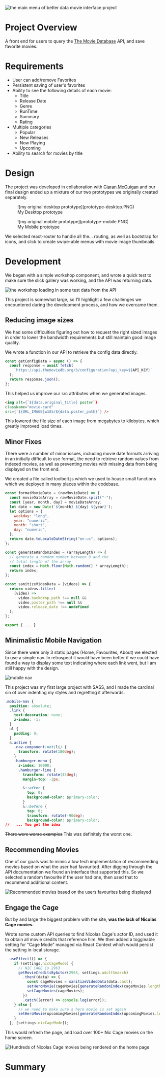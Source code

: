 ![the main menu of better data movie interface project](bdmi-menu.webp)

# Project Overview
A front end for users to query the [The Movie Database]("https://www.themoviedb.org/") API, and save favorite movies.

# Requirements

- User can add/remove Favorites
- Persistent saving of user's favorites
- Ability to see the following details of each movie:
  - Title
  - Release Date
  - Genre
  - RunTime
  - Summary
  - Rating
- Multiple categories
  - Popular
  - New Releases
  - Now Playing
  - Upcoming
- Ability to search for movies by title 

# Design

The project was developed in collaboration with [Ciaran McGuigan]("https://github.com/CiaranMcGuigan") and our final design ended up a mixture of our two prototypes we originally created separately.

<figure>
![my original desktop prototype](prototype-desktop.PNG)
<figcaption>My Desktop prototype</figcaption>
</figure>

<figure>
![my original mobile prototype](prototype-mobile.PNG)
<figcaption>My Mobile prototype</figcaption>
</figure>

We selected react-router to handle all the... routing, as well as bootstrap for icons, and slick to create swipe-able menus with movie image thumbnails.

# Development

We began with a simple workshop component, and wrote a quick test to make sure the slick gallery was working, and the API was returning data.

![the workshop loading in some test data from the API](workshop.PNG)

This project is somewhat large, so I'll highlight a few challenges we encountered during the development process, and how we overcame them.

## Reducing image sizes

We had some difficulties figuring out how to request the right sized images in order to lower the bandwidth requirements but still maintain good image quality.

We wrote a function in our API to retrieve the config data directly.

```js
const getConfigData = async () => {
  const response = await fetch(
    `https://api.themoviedb.org/3/configuration?api_key=${API_KEY}`
  );
  return response.json();
};
```

This helped us improve our src attributes when we generated images.

```html
<img alt={`${data.original_title} poster`}
className="movie-card"
src={`${URL_IMAGE}w185/${data.poster_path}`} />
```

This lowered the file size of each image from megabytes to kilobytes, which greatly improved load times.

## Minor Fixes

There were a number of minor issues, including movie date formats arriving in an initially difficult to use format, the need to retrieve random values from indexed movies, as well as preventing movies with missing data from being displayed on the front end.

We created a file called toolbelt.js which we used to house small functions which we deployed in many places within the codebase.

```js
const formatMovieDate = (rawMovieDate) => {
  const movieDateArray = rawMovieDate.split("-");
  const [year, month, day] = movieDateArray;
  let date = new Date(`${month} ${day} ${year}`);
  let options = {
    weekday: "long",
    year: "numeric",
    month: "short",
    day: "numeric",
  };
  return date.toLocaleDateString("en-us", options);
};

const generateRandomIndex = (arrayLength) => {
  // generate a random number between 0 and the 
  // total length of the array
  const index = Math.floor(Math.random() * arrayLength);
  return index;
};

const sanitizeVideoData = (videos) => {
  return videos.filter(
    (video) =>
      video.backdrop_path !== null &&
      video.poster_path !== null &&
      video.release_date !== undefined
  );
};

export { ... }
```

## Minimalistic Mobile Navigation

Since there were only 3 static pages (Home, Favourites, About) we elected to use a simple nav. In retrospect it would have been better if we could have found a way to display some text indicating where each link went, but I am still happy with the design.

![mobile nav](bdmi-nav.webp)

This project was my first large project with SASS, and I made the cardinal sin of over indenting my styles and regretting it afterwards.

```css
.mobile-nav {
  position: absolute;
  .link {
    text-decoration: none;
    z-index: -1;
  }
  ul {
    padding: 0;
  }
  &.active {
    .nav-component:not(li) {
      transform: rotate(180deg);
    }
    .hamburger-menu {
      z-index: 10000;
      .hamburger-line {
        transform: rotate(45deg);
        margin-top: -2px;

        &::after {
          top: 0;
          background-color: $primary-color;
        }
        &::before {
          top: 0;
          transform: rotate(-90deg);
          background-color: $primary-color;
//   ... You get the idea
```

~~There were worse examples~~ This was definitely the worst one.

## Recommending Movies

One of our goals was to mimic a low tech implementation of recommending movies based on what the user had favourited. After digging through the API documentation we found an interface that supported this. So we selected a random favourite if the user had one, then used that to recommend additional content.

![Recommended movies based on the users favourites being displayed](recommendation.PNG)

## Engage the Cage

But by and large the biggest problem with the site, **was the lack of Nicolas Cage movies.**

Wrote some custom API queries to find Nicolas Cage's actor ID, and used it to obtain all movie credits that reference him. We then added a toggleable setting for "Cage Mode" managed via React Context which would persist the setting in local storage.

```jsx
  useEffect(() => {
    if (settings.nicCageMode) {
      // NIC CAGE is 2963
      getMovieCreditsByActor(2963, settings.adultSearch)
        .then((data) => {
          const cageMovies = sanitizeVideoData(data.cast);
          setHeroMovie(cageMovies[generateRandomIndex(cageMovies.length)]);
          setCageMovies(cageMovies);
        })
        .catch((error) => console.log(error));
    } else {
      // we need to make sure a hero movie is set again
      setHeroMovie(upcomingMovies[generateRandomIndex(upcomingMovies.length)]);
    }
  }, [settings.nicCageMode]);
```

This would refresh the page, and load over 100+ Nic Cage movies on the home screen.

![Hundreds of Nicolas Cage movies being rendered on the home page](cage-mode.webp)

# Summary